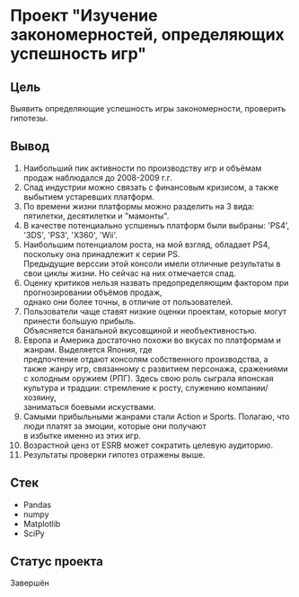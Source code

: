 # Проект "Изучение закономерностей, определяющих успешность игр"

## Цель
Выявить определяющие успешность игры закономерности, проверить гипотезы.

## Вывод
1) Наибольший пик активности по производству игр и объёмам продаж наблюдался до 2008-2009 г.г.  
2) Спад индустрии можно связать с финансовым кризисом, а также выбытием устаревших платформ.  
3) По времени жизни платформы можно разделить на 3 вида: пятилетки, десятилетки и "мамонты".  
4) В качестве потенциально успшеныъ платформ были выбраны: 'PS4', '3DS', 'PS3', 'X360', 'Wii'.  
5) Наибольшим потенциалом роста, на мой взгляд, обладает PS4, поскольку она принадлежит к серии PS.  
Предыдущие верссии этой консоли имели отличные результаты в свои циклы жизни. Но сейчас на них отмечается спад.  
6) Оценку критиков нельзя назвать предопределяющим фактором при прогнозировании объёмов продаж,  
однако они более точны, в отличие от пользователей.  
7) Пользователи чаще ставят низкие оценки проектам, которые могут принести большую прибыль.  
Объясняется банальной вкусовщиной и необъективностью.    
8) Европа и Америка достаточно похожи во вкусах по платформам и жанрам. Выделяется Япония, где  
предпочтение отдают консолям собственного производства, а также жанру игр, связанному с развитием персонажа, сражениями  
с холодным оружием (РПГ). Здесь свою роль сыграла японская культура и традции: стремление к росту, служению компании/хозяину,  
заниматься боевыми искуствами.  
9) Самыми прибыльными жанрами стали Action и Sports. Полагаю, что люди платят за эмоции, которые они получают  
в избытке именно из этих игр.  
10) Возрастной ценз от ESRB может сократить целевую аудиторию.  
11) Результаты проверки гипотез отражены выше.  

## Стек
- Pandas
- numpy
- Matplotlib
- SciPy
  
## Статус проекта</br>
Завершён
